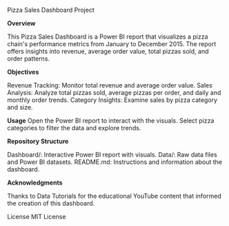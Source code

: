 Pizza Sales Dashboard Project

**Overview**

This Pizza Sales Dashboard is a Power BI report that visualizes a pizza chain's performance metrics from January to December 2015. The report offers insights into revenue, average order value, total pizzas sold, and order patterns.

**Objectives**

Revenue Tracking: Monitor total revenue and average order value.
Sales Analysis: Analyze total pizzas sold, average pizzas per order, and daily and monthly order trends.
Category Insights: Examine sales by pizza category and size.

**Usage**
Open the Power BI report to interact with the visuals.
Select pizza categories to filter the data and explore trends.

**Repository Structure**

Dashboard/: Interactive Power BI report with visuals.
Data/: Raw data files and Power BI datasets.
README.md: Instructions and information about the dashboard.

**Acknowledgments**

Thanks to Data Tutorials for the educational YouTube content that informed the creation of this dashboard.

License
MIT License
